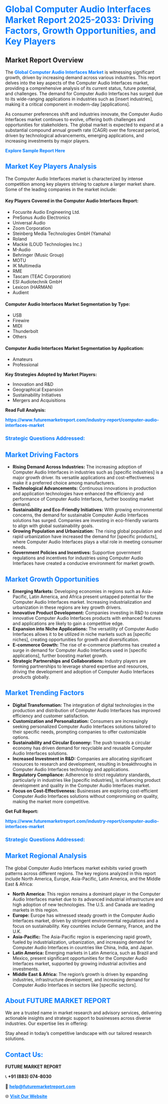 <h1 style="color: #007BFF;">Global Computer Audio Interfaces Market Report 2025-2033: Driving Factors, Growth Opportunities, and Key Players</h1>

<section id="overview">
<h2>Market Report Overview</h2>
<p>The <a href="https://www.futuremarketreport.com/industry-report/computer-audio-interfaces-market" style="color: #007BFF; text-decoration: none;"><strong>Global Computer Audio Interfaces Market</strong></a> is witnessing significant growth, driven by increasing demand across various industries. This report delves into the key aspects of the Computer Audio Interfaces market, providing a comprehensive analysis of its current status, future potential, and challenges. The demand for Computer Audio Interfaces has surged due to its wide-ranging applications in industries such as [insert industries], making it a critical component in modern-day [applications].</p>
<p>As consumer preferences shift and industries innovate, the Computer Audio Interfaces market continues to evolve, offering both challenges and opportunities for stakeholders. The global market is expected to expand at a substantial compound annual growth rate (CAGR) over the forecast period, driven by technological advancements, emerging applications, and increasing investments by major players.</p>
</section>

<section id="overview">
<p><a href="https://www.futuremarketreport.com/request-sample/reportId=115289" style="color: #007BFF; text-decoration: none;"><strong>Explore Sample Report Here</strong></a></p>
</section>

<section id="key-players">
<h2 style="color: #007BFF;">Market Key Players Analysis</h2>
<p>The Computer Audio Interfaces market is characterized by intense competition among key players striving to capture a larger market share. Some of the leading companies in the market include:</p>
<h4>Key Players Covered in the Computer Audio Interfaces Report:</h4>
<ul><li>Focusrite Audio Engineering Ltd.</li><li>PreSonus Audio Electronics</li><li>Universal Audio</li><li>Zoom Corporation</li><li>Steinberg Media Technologies GmbH (Yamaha)</li><li>Roland</li><li>Mackie (LOUD Technologies Inc.)</li><li>M-Audio</li><li>Behringer (Music Group)</li><li>MOTU</li><li>IK Multimedia</li><li>RME</li><li>Tascam (TEAC Corporation)</li><li>ESI Audiotechnik GmbH</li><li>Lexicon (HARMAN)</li><li>Audient</li></ul>
<h4>Computer Audio Interfaces Market Segmentation by Type:</h4>
<ul><li>USB</li><li>Firewire</li><li>MIDI</li><li>Thunderbolt</li><li>Others</li></ul>

<h4>Computer Audio Interfaces Market Segmentation by Application:</h4>
<ul><li>Amateurs</li><li>Professional</li></ul>
<p><strong>Key Strategies Adopted by Market Players:</strong></p>
<ul>
<li>Innovation and R&D</li>
<li>Geographical Expansion</li>
<li>Sustainability Initiatives</li>
<li>Mergers and Acquisitions</li>
</ul>
</section>

<section>
<p><strong>Read Full Analysis: </strong></p><a href="https://www.futuremarketreport.com/industry-report/computer-audio-interfaces-market" style="color: #007BFF; text-decoration: none;"><strong>https://www.futuremarketreport.com/industry-report/computer-audio-interfaces-market</strong></a>
<h3 style="color: #007BFF;">Strategic Questions Addressed:</h3>
</section>

<section id="driving-factors">
<h2 style="color: #007BFF;">Market Driving Factors</h2>
<ul>
<li><strong>Rising Demand Across Industries:</strong> The increasing adoption of Computer Audio Interfaces in industries such as [specific industries] is a major growth driver. Its versatile applications and cost-effectiveness make it a preferred choice among manufacturers.</li>
<li><strong>Technological Advancements:</strong> Continuous innovations in production and application technologies have enhanced the efficiency and performance of Computer Audio Interfaces, further boosting market demand.</li>
<li><strong>Sustainability and Eco-Friendly Initiatives:</strong> With growing environmental concerns, the demand for sustainable Computer Audio Interfaces solutions has surged. Companies are investing in eco-friendly variants to align with global sustainability goals.</li>
<li><strong>Growing Population and Urbanization:</strong> The rising global population and rapid urbanization have increased the demand for [specific products], where Computer Audio Interfaces plays a vital role in meeting consumer needs.</li>
<li><strong>Government Policies and Incentives:</strong> Supportive government regulations and incentives for industries using Computer Audio Interfaces have created a conducive environment for market growth.</li>
</ul>
</section>

<section id="growth-opportunities">
<h2 style="color: #007BFF;">Market Growth Opportunities</h2>
<ul>
<li><strong>Emerging Markets:</strong> Developing economies in regions such as Asia-Pacific, Latin America, and Africa present untapped potential for the Computer Audio Interfaces market. Increasing industrialization and urbanization in these regions are key growth drivers.</li>
<li><strong>Innovative Product Development:</strong> Companies investing in R&D to create innovative Computer Audio Interfaces products with enhanced features and applications are likely to gain a competitive edge.</li>
<li><strong>Expansion into Niche Applications:</strong> The versatility of Computer Audio Interfaces allows it to be utilized in niche markets such as [specific niches], creating opportunities for growth and diversification.</li>
<li><strong>E-commerce Growth:</strong> The rise of e-commerce platforms has created a surge in demand for Computer Audio Interfaces used in [specific applications], further boosting market growth.</li>
<li><strong>Strategic Partnerships and Collaborations:</strong> Industry players are forming partnerships to leverage shared expertise and resources, driving the development and adoption of Computer Audio Interfaces products globally.</li>
</ul>
</section>

<section id="trending-factors">
<h2 style="color: #007BFF;">Market Trending Factors</h2>
<ul>
<li><strong>Digital Transformation:</strong> The integration of digital technologies in the production and distribution of Computer Audio Interfaces has improved efficiency and customer satisfaction.</li>
<li><strong>Customization and Personalization:</strong> Consumers are increasingly seeking personalized Computer Audio Interfaces solutions tailored to their specific needs, prompting companies to offer customizable options.</li>
<li><strong>Sustainability and Circular Economy:</strong> The push towards a circular economy has driven demand for recyclable and reusable Computer Audio Interfaces solutions.</li>
<li><strong>Increased Investment in R&D:</strong> Companies are allocating significant resources to research and development, resulting in breakthroughs in Computer Audio Interfaces technology and applications.</li>
<li><strong>Regulatory Compliance:</strong> Adherence to strict regulatory standards, particularly in industries like [specific industries], is influencing product development and quality in the Computer Audio Interfaces market.</li>
<li><strong>Focus on Cost-Effectiveness:</strong> Businesses are exploring cost-efficient Computer Audio Interfaces solutions without compromising on quality, making the market more competitive.</li>
</ul>
</section>

<section>
<p><strong>Get Full Report: </strong></p><a href="https://www.futuremarketreport.com/industry-report/computer-audio-interfaces-market" style="color: #007BFF; text-decoration: none;"><strong>https://www.futuremarketreport.com/industry-report/computer-audio-interfaces-market</strong></a>
<h3 style="color: #007BFF;">Strategic Questions Addressed:</h3>
</section>


<section id="regional-analysis">
<h2 style="color: #007BFF;">Market Regional Analysis</h2>
<p>The global Computer Audio Interfaces market exhibits varied growth patterns across different regions. The key regions analyzed in this report include North America, Europe, Asia-Pacific, Latin America, and the Middle East & Africa:</p>
<ul>
<li><strong>North America:</strong> This region remains a dominant player in the Computer Audio Interfaces market due to its advanced industrial infrastructure and high adoption of new technologies. The U.S. and Canada are leading markets in this region.</li>
<li><strong>Europe:</strong> Europe has witnessed steady growth in the Computer Audio Interfaces market, driven by stringent environmental regulations and a focus on sustainability. Key countries include Germany, France, and the U.K.</li>
<li><strong>Asia-Pacific:</strong> The Asia-Pacific region is experiencing rapid growth, fueled by industrialization, urbanization, and increasing demand for Computer Audio Interfaces in countries like China, India, and Japan.</li>
<li><strong>Latin America:</strong> Emerging markets in Latin America, such as Brazil and Mexico, present significant opportunities for the Computer Audio Interfaces market, supported by growing industrial activities and investments.</li>
<li><strong>Middle East & Africa:</strong> The region’s growth is driven by expanding industries, infrastructure development, and increasing demand for Computer Audio Interfaces in sectors like [specific sectors].</li>
</ul>
</section>

<footer>
<h2 style="color: #007BFF;">About FUTURE MARKET REPORT</h2>
<p>We are a trusted name in market research and advisory services, delivering actionable insights and strategic support to businesses across diverse industries. Our expertise lies in offering:</p>

<p>Stay ahead in today’s competitive landscape with our tailored research solutions.</p>

<h2 style="color: #007BFF;">Contact Us:</h2>
<p><strong>FUTURE MARKET REPORT</strong></p>
<p>📞 <strong>+91 (883) 074-8030</strong></p>
<p>📧 <strong><a href="mailto:help@futuremarketreport.com" style="color: #007BFF;">help@futuremarketreport.com</a></strong></p>
<p>🌐 <strong><a href="https://www.futuremarketreport.com/" style="color: #007BFF;">Visit Our Website</a></strong></p>
</footer>